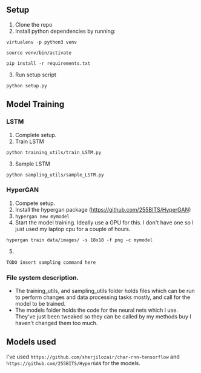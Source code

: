 ## Setup

1. Clone the repo
2. Install python dependencies by running:

`virtualenv -p python3 venv`

`source venv/bin/activate`

`pip install -r requirements.txt`

3. Run setup script

`python setup.py`

## Model Training

### LSTM

1. Complete setup.
2. Train LSTM

`python training_utils/train_LSTM.py`

3. Sample LSTM

`python sampling_utils/sample_LSTM.py`

### HyperGAN

1. Compete setup.
2. Install the hypergan package (https://github.com/255BITS/HyperGAN)
3. `hypergan new mymodel`
4. Start the model training. Ideally use a GPU for this. I don't have one so I just used my laptop cpu for a couple of hours.

`hypergan train data/images/ -s 18x18 -f png -c mymodel`

5.

`TODO insert sampling command here` 

### File system description.

* The training_utils, and sampling_utils folder holds files which can be run to perform changes and data processing tasks mostly, and call for the model to be trained.
* The models folder holds the code for the neural nets which I use. They've just been tweaked so they can be called by my methods buy I haven't changed them too much.

## Models used

I've used `https://github.com/sherjilozair/char-rnn-tensorflow` and `https://github.com/255BITS/HyperGAN` for the models.
